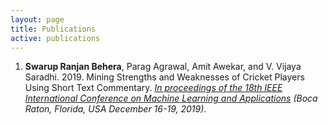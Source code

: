 ```yaml
---
layout: page
title: Publications
active: publications
---
```


1. **Swarup Ranjan Behera**, Parag Agrawal, Amit Awekar, and V. Vijaya Saradhi. 2019. Mining Strengths and Weaknesses of Cricket Players Using Short Text Commentary. *[In proceedings of the 18th IEEE International Conference on Machine Learning and Applications](https://www.icmla-conference.org/icmla19/) (Boca Raton, Florida, USA December 16-19, 2019)*.
